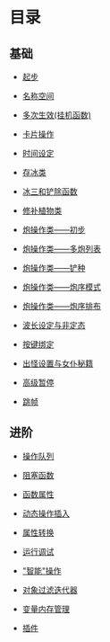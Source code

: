 <!--
 * @Coding: utf-8
 * @Author: vector-wlc
 * @Date: 2021-09-25 23:08:31
 * @Description: 
-->

# 目录

## 基础
* [起步](./basic/start.md)

* [名称空间](./basic/namespace.md)

* [多次生效(挂机函数)](./basic/multiple_effective.md)

* [卡片操作](./basic/card.md)

* [时间设定](./basic/time_rule.md)

* [存冰类](./basic/ice_filler.md)

* [冰三和铲除函数](./basic/ice3_and_shovel.md)

* [修补植物类](./basic/plant_fixer.md)

* [炮操作类——初步](./basic/pao_operator_1.md)

* [炮操作类——多炮列表](./basic/pao_operator_2.md)

* [炮操作类——铲种](./basic/pao_operator_3.md)

* [炮操作类——炮序模式](./basic/pao_operator_4.md)

* [炮操作类——炮序排布](./basic/pao_operator_5.md)

* [波长设定与非定态](./basic/wave_set.md)

* [按键绑定](./basic/key_connect.md)

* [出怪设置与女仆秘籍](./basic/set_zombie.md)

* [高级暂停](./basic/advance_pause.md)

* [跳帧](./basic/skip_tick.md)


## 进阶
* [操作队列](./advance/time_operate.md)

* [阻塞函数](./advance/wait_until.md)

* [函数属性](./advance/function_attribute.md)

* [动态操作插入](./advance/insert_operation.md)

* [属性转换](./advance/transform_attribute.md)

* [运行调试](./advance/debug.md)

* ["智能"操作](./advance/smart.md)

* [对象过滤迭代器](./advance/iterator.md)

* [变量内存管理](./advance/memory_manage.md)

* [插件](./advance/extension.md)

